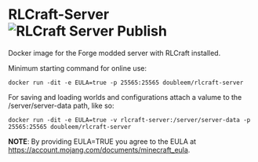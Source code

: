 # RLCraft-Server ![RLCraft Server Publish](https://github.com/double-em/RLCraft-Server/workflows/RLCraft%20Server%20Publish/badge.svg)
Docker image for the Forge modded server with RLCraft installed.

Minimum starting command for online use:
```
docker run -dit -e EULA=true -p 25565:25565 doubleem/rlcraft-server
```

For saving and loading worlds and configurations attach a valume to the /server/server-data path, like so:
```
docker run -dit -e EULA=true -v rlcraft-server:/server/server-data -p 25565:25565 doubleem/rlcraft-server
```

**NOTE**: By providing EULA=TRUE you agree to the EULA at https://account.mojang.com/documents/minecraft_eula.

